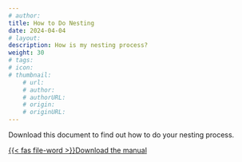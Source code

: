 ```yaml
---
# author: 
title: How to Do Nesting
date: 2024-04-04
# layout: 
description: How is my nesting process?
weight: 30
# tags: 
# icon: 
# thumbnail: 
    # url: 
    # author: 
    # authorURL: 
    # origin: 
    # originURL: 
---
```


Download this document to find out how to do your nesting process.

<a href="/docs/online-nesting-manual.docx" class="btn btn-primary">{{< fas file-word >}}Download the manual</a>

